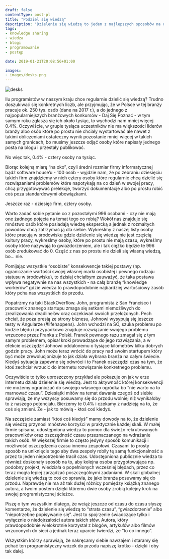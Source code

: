 ```yaml
---
draft: false
contentType: post-pl
title: "Podziel się wiedzą"
description: "Dzielenie się wiedzą to jeden z najlepszych sposobów na uczestnictwo w postępie jaki odbywa się w branży programistycznej"
tags: 
- knowledge sharing
- wiedza
- blogi
- programowanie
- postęp

date: 2019-01-21T20:08:56+01:00

images:
- images/desks.png
---
```


![desks](/images/desks.png)

Ilu programistów w naszym kraju chce regularnie dzielić się wiedzą? Trudno doszukiwać się konkretnych liczb, ale przyjmując, że w Polsce w tej branży pracuje ok. 250 tys. osób (dane na 2017 r.), a do jednego z najpopularniejszych branżowych konkursów - Daj Się Poznać - w tym samym roku zgłasza się ich około tysiąc, to wychodzi nam mniej więcej 0.4%. Oczywiście, w grupie tysiąca uczestników nie ma większości liderów branży albo osób które po prostu nie chciały wystartować ale nawet z takimi obliczeniami ostateczny wynik pozostanie mniej więcej w takich samych granicach, bo musimy jeszcze odjąć osoby które napisały jednego posta na blogu i przestały publikować.

No więc tak, 0.4% - cztery osoby na tysiąc.

Biorąc kolejną miarę “na oko”, czyli średni rozmiar firmy informatycznej bądź software house’u - 100 osób - wyjdzie nam, że po zebraniu dziesięciu takich firm znajdziemy w nich cztery osoby które regularnie chcą dzielić się rozwiązaniami problemów które napotykają na co dzień w swojej pracy, chcą przygotowywać prelekcje, tworzyć dokumentacje albo po prostu robić coś poza standardowymi obowiązkami. 

Jeszcze raz - dziesięć firm, cztery osoby.

Warto zadać sobie pytanie co z pozostałymi 996 osobami - czy nie mają one żadnego pojęcia na temat tego co robią? Wokół nas znajduje się mnóstwo osób które posiadają wiedzę ekspercką a jednak z rozmaitych powodów chcą zatrzymać ją dla siebie. Wykreślmy z naszej listy osoby które pracują w środowisku gdzie dzielenie się wiedzą nie jest częścią kultury pracy, wykreślmy osoby, które po prostu nie mają czasu, wykreślmy osoby które nazywają to gwiazdorzeniem, ale i tak ciężko będzie te 996 osób zredukować do 0. Część z nas po prostu nie dzieli się własną wiedzą, bo… nie.

Pomijając wszystkie “osobiste” konsekwencje takiej postawy (np. ograniczanie wartości swojej własnej marki osobistej i pewnego rodzaju statusu w środowisku), to dzisiaj chciałbym zauważyć, że taka postawa wpływa negatywnie na nas wszystkich - na całą branżę “knowledge workerów” gdzie wiedza to prawdopodobnie najbardziej wartościowy zasób który pcha nas wszystkich do przodu.

Popatrzmy na taki StackOverflow. John, programista z San Francisco i pracownik znanego startupu zmaga się setkami niemożliwych do zrealizowania deadline’ów oraz oczekiwań swoich przełożonych. Pech chciał, że poza presją ze strony biznesu, Johnowi wysypują się jeszcze testy w Angularze (#lifehappens). John wchodzi na SO, szuka problemu po kodzie błędu i przypadkowo znajduje rozwiązanie swojego problemu wrzucone przez Franka z Polski. Franek pewnego razu zmagał się z tym samym problemem, opisał kroki prowadzące do jego rozwiązania, a w efekcie oszczędził Johnowi oddalonemu o tysiące kilometrów kilku dobrych godzin pracy. John może teraz wrócić do pracy nad swoim startupem który być może zrewolucjonizuje to jak działa wybrana branża na całym świecie. Kiedyś sytuacja zapewne się odwróci i to Franek oszczędzi czas na tym, że ktoś zechciał wrzucić do internetu rozwiązanie konkretnego problemu.

Oczywiście to tylko uproszczony przykład ale pokazuje on jak w erze Internetu działa dzielenie się wiedzą. Jest to aktywność której konsekwencji nie możemy ograniczać do swojego własnego ogródka bo “nie warto na to marnować czasu”. Dziesiątki mitów na temat dawania czegoś od siebie sprawiają, że my wszyscy posuwamy się do przodu wolniej niż wynikałoby to z naszego potencjału. Bierzemy te 0.4% i czekamy z nadzieją na to, że coś się zmieni. Że - jak to mówią - ktoś coś kiedyś.

Na szczęście zamiast “ktoś coś kiedyś” mamy dowody na to, że dzielenie się wiedzą przynosi mnóstwo korzyści w praktycznie każdej skali. W małej firmie spisana, udostępniona wiedza to pomoc dla świeżo rekrutowanych pracowników oraz oszczędność czasu przeznaczanego na wdrażanie takich osób. W większej firmie to często jedyny sposób komunikacji i możliwość oszczędzenia czasu innemu zespołowi. Czasami to prosty sposób na uniknięcie tego aby dwa zespoły robiły tę samą funkcjonalność a przez to jeden niepotrzebnie tracił czas. Udostępniona publicznie wiedza to również doskonały sposób na to, aby kolejna osoba przygotowująca np. podobny projekt, wiedziała o popełnionych wcześniej błędach, przez co teraz mogła lepiej zarządzać poszczególnymi zadaniami. W skali globalnej dzielenie się wiedzą to coś co sprawia, że jako branża posuwamy się do przodu. Naprawdę nie ma aż tak dużej różnicy pomiędzy książką znanego autora, a twoim postem dzięki któremu dwie osoby zrobią kolejny krok na swojej programistycznej ścieżce.

Piszę o tym wszystkim dlatego, że wciąż jeszcze od czasu do czasu słyszę komentarze, że dzielenie się wiedzą to “strata czasu”, “gwiazdorzenie” albo “niepotrzebne popisywanie się”. Jest to spojrzenie świadczące tylko i wyłącznie o niedojrzałości autora takich słów. Autora, który prawdopodobnie wielokrotnie korzystał z blogów, artykułów albo filmów wrzuconych do sieci a jednak teraz uparcie twierdzi, że “to co innego”.

Wszystkim którzy sprawiają, że nakręcamy siebie nawzajem i staramy się pchać ten programistyczny wózek do przodu napiszę krótko - dzięki i oby tak dalej.
